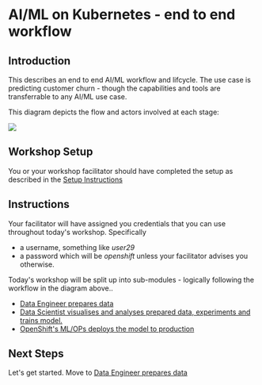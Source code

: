 # AI/ML on Kubernetes - end to end workflow

## Introduction
This describes an end to end AI/ML workflow and lifcycle. The use case is predicting customer churn - though the capabilities and tools are transferrable to any AI/ML use case.

This diagram depicts the flow and actors involved at each stage:

![](https://github.com/masoodfaisal/ml-workshop/blob/main/docs/images/1-FM-ML-Workshop-v2.png)



## Workshop Setup
You or your workshop facilitator should have completed the setup as described in the [Setup Instructions](https://github.com/masoodfaisal/ml-workshop/blob/main/docs/setup.md) 

## Instructions
Your facilitator will have assigned you credentials that you can use throughout today's workshop. Specifically 
- a username, something like _*user29*_
- a password which will be _openshift_ unless your facilitator advises you otherwise.

Today's workshop will be split up into sub-modules - logically following the workflow in the diagram above.. 
- [Data Engineer prepares data](https://github.com/masoodfaisal/ml-workshop/blob/main/docs/workshop-1-data-engineer.md)
- [Data Scientist visualises and analyses prepared data, experiments and trains model.](https://github.com/masoodfaisal/ml-workshop/blob/main/docs/workshop-2-3-4-data-science.md)
- [OpenShift's ML/OPs deploys the model to production](https://github.com/masoodfaisal/ml-workshop/blob/main/docs/workshop-5-deployment.md)


## Next Steps

Let's get started. Move to [Data Engineer prepares data](https://github.com/masoodfaisal/ml-workshop/blob/main/docs/workshop-1-data-engineer.md)


